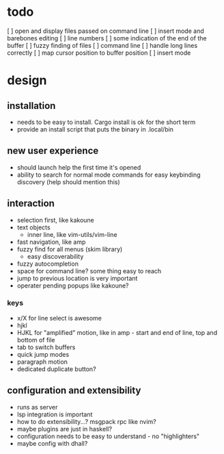 # todo
[  ] open and display files passed on command line
[  ] insert mode and barebones editing
[  ] line numbers
[  ] some indication of the end of the buffer
[  ] fuzzy finding of files
[  ] command line
[  ] handle long lines correctly
[  ] map cursor position to buffer position
[  ] insert mode

# design
## installation
- needs to be easy to install. Cargo install is ok for the short term
- provide an install script that puts the binary in .local/bin

## new user experience
- should launch help the first time it's opened
- ability to search for normal mode commands for easy keybinding discovery (help should mention this)

## interaction
- selection first, like kakoune
- text objects
  - inner line, like vim-utils/vim-line
- fast navigation, like amp
- fuzzy find for all menus (skim library)
  - easy discoverability
- fuzzy autocompletion
- space for command line? some thing easy to reach
- jump to previous location is very important
- operater pending popups like kakoune?
### keys
- x/X for line select is awesome
- hjkl
- HJKL for "amplified" motion, like in amp - start and end of line, top and bottom of file
- tab to switch buffers
- quick jump modes
- paragraph motion
- dedicated duplicate button?

## configuration and extensibility
- runs as server
- lsp integration is important
- how to do extensibility...? msgpack rpc like nvim?
- maybe plugins are just in haskell?
- configuration needs to be easy to understand - no "highlighters"
- maybe config with dhall?
